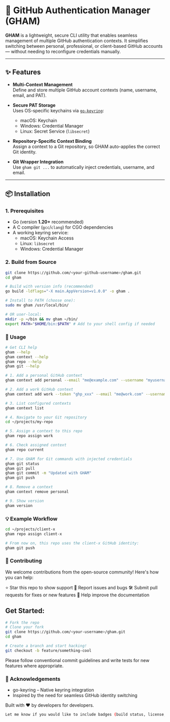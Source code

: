 # 🔐 GitHub Authentication Manager (GHAM)

**GHAM** is a lightweight, secure CLI utility that enables seamless management of multiple GitHub authentication contexts. It simplifies switching between personal, professional, or client-based GitHub accounts — without needing to reconfigure credentials manually.

---

## ✨ Features

- **Multi-Context Management**  
  Define and store multiple GitHub account contexts (name, username, email, and PAT).

- **Secure PAT Storage**  
  Uses OS-specific keychains via [`go-keyring`](https://github.com/zalando/go-keyring):  
  - macOS: Keychain  
  - Windows: Credential Manager  
  - Linux: Secret Service (`libsecret`)

- **Repository-Specific Context Binding**  
  Assign a context to a Git repository, so GHAM auto-applies the correct Git identity.

- **Git Wrapper Integration**  
  Use `gham git ...` to automatically inject credentials, username, and email.

---

## 📦 Installation

### 1. Prerequisites

- Go (version **1.20+** recommended)
- A C compiler (`gcc`/`clang`) for CGO dependencies
- A working keyring service:
  - macOS: Keychain Access
  - Linux: `libsecret`
  - Windows: Credential Manager

### 2. Build from Source

```bash
git clone https://github.com/<your-github-username>/gham.git
cd gham

# Build with version info (recommended)
go build -ldflags="-X main.AppVersion=v1.0.0" -o gham .

# Install to PATH (choose one):
sudo mv gham /usr/local/bin/

# OR user-local:
mkdir -p ~/bin && mv gham ~/bin/
export PATH="$HOME/bin:$PATH" # Add to your shell config if needed
```


### 🚀 Usage

```bash
# Get CLI help
gham --help
gham context --help
gham repo --help
gham git --help

# 1. Add a personal GitHub context
gham context add personal --email "me@example.com" --username "myusername"

# 2. Add a work GitHub context
gham context add work --token "ghp_xxx" --email "me@work.com" --username "workusername"

# 3. List configured contexts
gham context list

# 4. Navigate to your Git repository
cd ~/projects/my-repo

# 5. Assign a context to this repo
gham repo assign work

# 6. Check assigned context
gham repo current

# 7. Use GHAM for Git commands with injected credentials
gham git status
gham git pull
gham git commit -m "Updated with GHAM"
gham git push

# 8. Remove a context
gham context remove personal

# 9. Show version
gham version
```



### 💡 Example Workflow

```bash
cd ~/projects/client-x
gham repo assign client-x

# From now on, this repo uses the client-x GitHub identity:
gham git push
```

### 🤝 Contributing
We welcome contributions from the open-source community! Here's how you can help:

⭐ Star this repo to show support
🐛 Report issues and bugs
🛠 Submit pull requests for fixes or new features
📄 Help improve the documentation

## Get Started:
```bash
# Fork the repo
# Clone your fork
git clone https://github.com/<your-username>/gham.git
cd gham

# Create a branch and start hacking!
git checkout -b feature/something-cool
```
Please follow conventional commit guidelines and write tests for new features where appropriate.


### 🙌 Acknowledgements
- go-keyring – Native keyring integration
- Inspired by the need for seamless GitHub identity switching


Built with ❤️ by developers for developers.
```bash
Let me know if you would like to include badges (build status, license, Go report card), add a `CONTRIBUTING.md` file, or turn this into a template for your GitHub repo automatically.
```